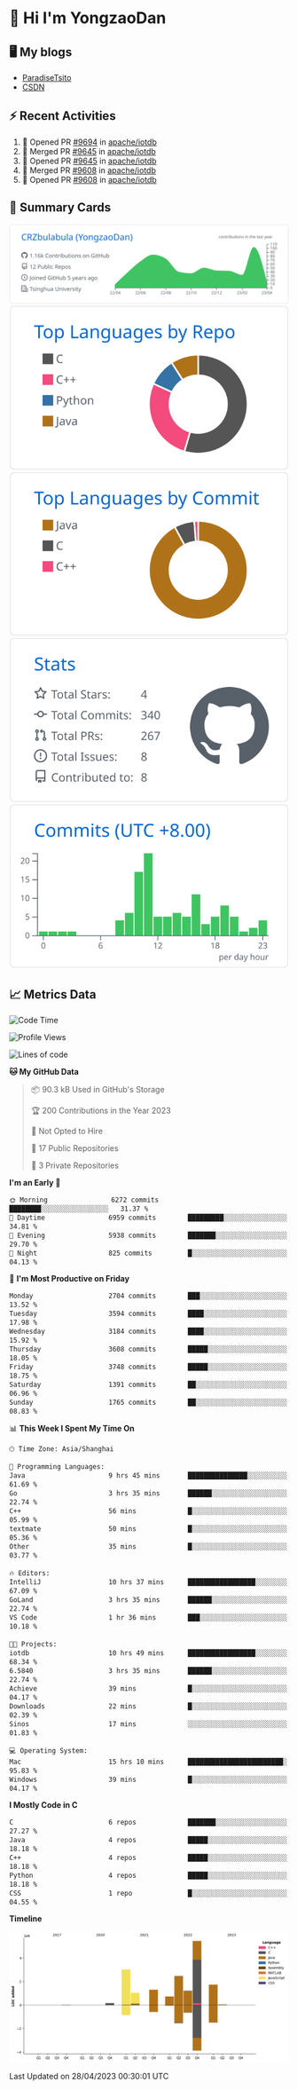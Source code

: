# 👋 Hi I'm YongzaoDan

## 🖥 My blogs
  + [ParadiseTsito](https://www.paradisetsito.love/)
  + [CSDN](https://blog.csdn.net/CRZbulabula?type=blog)

## ⚡ Recent Activities
<!--START_SECTION:activity-->
1. 💪 Opened PR [#9694](https://github.com/apache/iotdb/pull/9694) in [apache/iotdb](https://github.com/apache/iotdb)
2. 🎉 Merged PR [#9645](https://github.com/apache/iotdb/pull/9645) in [apache/iotdb](https://github.com/apache/iotdb)
3. 💪 Opened PR [#9645](https://github.com/apache/iotdb/pull/9645) in [apache/iotdb](https://github.com/apache/iotdb)
4. 🎉 Merged PR [#9608](https://github.com/apache/iotdb/pull/9608) in [apache/iotdb](https://github.com/apache/iotdb)
5. 💪 Opened PR [#9608](https://github.com/apache/iotdb/pull/9608) in [apache/iotdb](https://github.com/apache/iotdb)
<!--END_SECTION:activity-->

## 🎑 Summary Cards

[![](https://raw.githubusercontent.com/CRZbulabula/CRZbulabula/main/profile-summary-card-output/github/0-profile-details.svg)](https://github.com/vn7n24fzkq/github-profile-summary-cards)
[![](https://raw.githubusercontent.com/CRZbulabula/CRZbulabula/main/profile-summary-card-output/github/1-repos-per-language.svg)](https://github.com/vn7n24fzkq/github-profile-summary-cards) [![](https://raw.githubusercontent.com/CRZbulabula/CRZbulabula/main/profile-summary-card-output/github/2-most-commit-language.svg)](https://github.com/vn7n24fzkq/github-profile-summary-cards)
[![](https://raw.githubusercontent.com/CRZbulabula/CRZbulabula/main/profile-summary-card-output/github/3-stats.svg)](https://github.com/vn7n24fzkq/github-profile-summary-cards) [![](https://raw.githubusercontent.com/CRZbulabula/CRZbulabula/main/profile-summary-card-output/github/4-productive-time.svg)](https://github.com/vn7n24fzkq/github-profile-summary-cards)

## 📈 Metrics Data

<!--START_SECTION:waka-->
![Code Time](http://img.shields.io/badge/Code%20Time-88%20hrs%2053%20mins-blue)

![Profile Views](http://img.shields.io/badge/Profile%20Views-0-blue)

![Lines of code](https://img.shields.io/badge/From%20Hello%20World%20I%27ve%20Written-17.0%20million%20lines%20of%20code-blue)

**🐱 My GitHub Data** 

> 📦 90.3 kB Used in GitHub's Storage 
 > 
> 🏆 200 Contributions in the Year 2023
 > 
> 🚫 Not Opted to Hire
 > 
> 📜 17 Public Repositories 
 > 
> 🔑 3 Private Repositories 
 > 
**I'm an Early 🐤** 

```text
🌞 Morning                6272 commits        ████████░░░░░░░░░░░░░░░░░   31.37 % 
🌆 Daytime                6959 commits        █████████░░░░░░░░░░░░░░░░   34.81 % 
🌃 Evening                5938 commits        ███████░░░░░░░░░░░░░░░░░░   29.70 % 
🌙 Night                  825 commits         █░░░░░░░░░░░░░░░░░░░░░░░░   04.13 % 
```
📅 **I'm Most Productive on Friday** 

```text
Monday                   2704 commits        ███░░░░░░░░░░░░░░░░░░░░░░   13.52 % 
Tuesday                  3594 commits        ████░░░░░░░░░░░░░░░░░░░░░   17.98 % 
Wednesday                3184 commits        ████░░░░░░░░░░░░░░░░░░░░░   15.92 % 
Thursday                 3608 commits        █████░░░░░░░░░░░░░░░░░░░░   18.05 % 
Friday                   3748 commits        █████░░░░░░░░░░░░░░░░░░░░   18.75 % 
Saturday                 1391 commits        ██░░░░░░░░░░░░░░░░░░░░░░░   06.96 % 
Sunday                   1765 commits        ██░░░░░░░░░░░░░░░░░░░░░░░   08.83 % 
```


📊 **This Week I Spent My Time On** 

```text
🕑︎ Time Zone: Asia/Shanghai

💬 Programming Languages: 
Java                     9 hrs 45 mins       ███████████████░░░░░░░░░░   61.69 % 
Go                       3 hrs 35 mins       ██████░░░░░░░░░░░░░░░░░░░   22.74 % 
C++                      56 mins             █░░░░░░░░░░░░░░░░░░░░░░░░   05.99 % 
textmate                 50 mins             █░░░░░░░░░░░░░░░░░░░░░░░░   05.36 % 
Other                    35 mins             █░░░░░░░░░░░░░░░░░░░░░░░░   03.77 % 

🔥 Editors: 
IntelliJ                 10 hrs 37 mins      █████████████████░░░░░░░░   67.09 % 
GoLand                   3 hrs 35 mins       ██████░░░░░░░░░░░░░░░░░░░   22.74 % 
VS Code                  1 hr 36 mins        ███░░░░░░░░░░░░░░░░░░░░░░   10.18 % 

🐱‍💻 Projects: 
iotdb                    10 hrs 49 mins      █████████████████░░░░░░░░   68.34 % 
6.5840                   3 hrs 35 mins       ██████░░░░░░░░░░░░░░░░░░░   22.74 % 
Achieve                  39 mins             █░░░░░░░░░░░░░░░░░░░░░░░░   04.17 % 
Downloads                22 mins             █░░░░░░░░░░░░░░░░░░░░░░░░   02.39 % 
Sinos                    17 mins             ░░░░░░░░░░░░░░░░░░░░░░░░░   01.83 % 

💻 Operating System: 
Mac                      15 hrs 10 mins      ████████████████████████░   95.83 % 
Windows                  39 mins             █░░░░░░░░░░░░░░░░░░░░░░░░   04.17 % 
```

**I Mostly Code in C** 

```text
C                        6 repos             ███████░░░░░░░░░░░░░░░░░░   27.27 % 
Java                     4 repos             █████░░░░░░░░░░░░░░░░░░░░   18.18 % 
C++                      4 repos             █████░░░░░░░░░░░░░░░░░░░░   18.18 % 
Python                   4 repos             █████░░░░░░░░░░░░░░░░░░░░   18.18 % 
CSS                      1 repo              █░░░░░░░░░░░░░░░░░░░░░░░░   04.55 % 
```



**Timeline**

![Lines of Code chart](https://raw.githubusercontent.com/CRZbulabula/CRZbulabula/main/assets/bar_graph.png)


 Last Updated on 28/04/2023 00:30:01 UTC
<!--END_SECTION:waka-->


